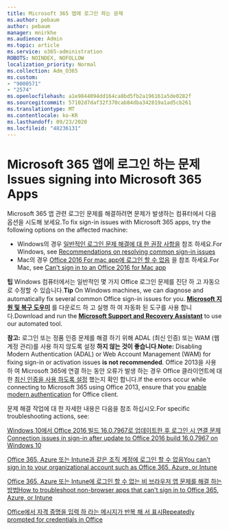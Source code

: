 ```yaml
---
title: Microsoft 365 앱에 로그인 하는 문제
ms.author: pebaum
author: pebaum
manager: mnirkhe
ms.audience: Admin
ms.topic: article
ms.service: o365-administration
ROBOTS: NOINDEX, NOFOLLOW
localization_priority: Normal
ms.collection: Adm_O365
ms.custom:
- "9000571"
- "2574"
ms.openlocfilehash: a1e9844094dd164ca8bd5fb2a196161a5de0282f
ms.sourcegitcommit: 57102d7daf32f370cab84dba342819a1ad5cb261
ms.translationtype: MT
ms.contentlocale: ko-KR
ms.lasthandoff: 09/23/2020
ms.locfileid: "48236131"
---
```

# <a name="issues-signing-into-microsoft-365-apps"></a><span data-ttu-id="28f3e-102">Microsoft 365 앱에 로그인 하는 문제</span><span class="sxs-lookup"><span data-stu-id="28f3e-102">Issues signing into Microsoft 365 Apps</span></span>

<span data-ttu-id="28f3e-103">Microsoft 365 앱 관련 로그인 문제를 해결하려면 문제가 발생하는 컴퓨터에서 다음 옵션을 시도해 보세요.</span><span class="sxs-lookup"><span data-stu-id="28f3e-103">To fix sign-in issues with Microsoft 365 apps, try the following options on the affected machine:</span></span>  

- <span data-ttu-id="28f3e-104">Windows의 경우 [일반적인 로그인 문제 해결에 대 한 권장 사항을](https://docs.microsoft.com/office365/troubleshoot/administration/disabling-adal-wam-not-recommended#recommendations-on-resolving-common-sign-in-issues) 참조 하세요.</span><span class="sxs-lookup"><span data-stu-id="28f3e-104">For Windows, see [Recommendations on resolving common sign-in issues](https://docs.microsoft.com/office365/troubleshoot/administration/disabling-adal-wam-not-recommended#recommendations-on-resolving-common-sign-in-issues)</span></span>
- <span data-ttu-id="28f3e-105">Mac의 경우 [Office 2016 For mac app에 로그인 할 수 없음](https://docs.microsoft.com/office365/troubleshoot/authentication/sign-in-to-office-2016-for-mac-fail) 을 참조 하세요.</span><span class="sxs-lookup"><span data-stu-id="28f3e-105">For Mac, see  [Can't sign in to an Office 2016 for Mac app](https://docs.microsoft.com/office365/troubleshoot/authentication/sign-in-to-office-2016-for-mac-fail)</span></span>

<span data-ttu-id="28f3e-106">**팁** Windows 컴퓨터에서는 일반적인 몇 가지 Office 로그인 문제를 진단 하 고 자동으로 수정할 수 있습니다.</span><span class="sxs-lookup"><span data-stu-id="28f3e-106">**Tip** On Windows machines, we can diagnose and automatically fix several common Office sign-in issues for you.</span></span> <span data-ttu-id="28f3e-107">**[Microsoft 지원 및 복구 도우미](https://aka.ms/SaRA-OfficeSignInScenario)** 를 다운로드 하 고 실행 하 여 자동화 된 도구를 사용 합니다.</span><span class="sxs-lookup"><span data-stu-id="28f3e-107">Download and run the  **[Microsoft Support and Recovery Assistant](https://aka.ms/SaRA-OfficeSignInScenario)** to use our automated tool.</span></span>

<span data-ttu-id="28f3e-108">**참고:** 로그인 또는 정품 인증 문제를 해결 하기 위해 ADAL (최신 인증) 또는 WAM (웹 계정 관리)를 사용 하지 않도록 설정  **하지 않는 것이 좋습니다**.</span><span class="sxs-lookup"><span data-stu-id="28f3e-108">**Note:** Disabling Modern Authentication (ADAL) or Web Account Management (WAM) for fixing sign-in or activation issues  **is not recommended**.</span></span> <span data-ttu-id="28f3e-109">Office 2013을 사용 하 여 Microsoft 365에 연결 하는 동안 오류가 발생 하는 경우 Office 클라이언트에 대 한 [최신 인증을 사용 하도록 설정](https://docs.microsoft.com/microsoft-365/admin/security-and-compliance/enable-modern-authentication)  했는지 확인 합니다.</span><span class="sxs-lookup"><span data-stu-id="28f3e-109">If the errors occur while connecting to Microsoft 365 using Office 2013, ensure that you [enable modern authentication](https://docs.microsoft.com/microsoft-365/admin/security-and-compliance/enable-modern-authentication)  for Office client.</span></span>

<span data-ttu-id="28f3e-110">문제 해결 작업에 대 한 자세한 내용은 다음을 참조 하십시오.</span><span class="sxs-lookup"><span data-stu-id="28f3e-110">For specific troubleshooting actions, see:</span></span>

[<span data-ttu-id="28f3e-111">Windows 10에서 Office 2016 빌드 16.0.7967로 업데이트한 후 로그인 시 연결 문제</span><span class="sxs-lookup"><span data-stu-id="28f3e-111">Connection issues in sign-in after update to Office 2016 build 16.0.7967 on Windows 10</span></span>](https://docs.microsoft.com/office365/troubleshoot/administration/connection-issue-when-sign-in-office-2016)  

[<span data-ttu-id="28f3e-112">Office 365, Azure 또는 Intune과 같은 조직 계정에 로그인 할 수 없음</span><span class="sxs-lookup"><span data-stu-id="28f3e-112">You can't sign in to your organizational account such as Office 365, Azure, or Intune</span></span>](https://docs.microsoft.com/office365/troubleshoot/authentication/sign-in-to-office-365-azure-intune)

[<span data-ttu-id="28f3e-113">Office 365, Azure 또는 Intune에 로그인 할 수 없는 비 브라우저 앱 문제를 해결 하는 방법</span><span class="sxs-lookup"><span data-stu-id="28f3e-113">How to troubleshoot non-browser apps that can't sign in to Office 365, Azure, or Intune</span></span>](https://support.office.com/article/how-to-troubleshoot-non-browser-apps-that-can-t-sign-in-to-office-365-azure-or-intune-3ba1b268-66f6-462c-b0e5-070f5c2603c1?ui=en-US&rs=en-US&ad=US)

[<span data-ttu-id="28f3e-114">Office에서 자격 증명을 입력 하 라는 메시지가 반복 해 서 표시</span><span class="sxs-lookup"><span data-stu-id="28f3e-114">Repeatedly prompted for credentials in Office</span></span>](https://docs.microsoft.com/office365/troubleshoot/authentication/access-denied-when-connect-to-office-365)